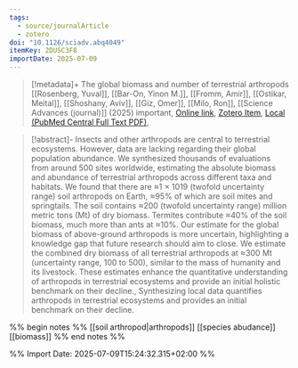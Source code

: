```yaml
---
tags:
  - source/journalArticle
  - zotero
doi: "10.1126/sciadv.abq4049"
itemKey: 2DUSC3F8
importDate: 2025-07-09
---
```

>[!metadata]+
> The global biomass and number of terrestrial arthropods
> [[Rosenberg, Yuval]], [[Bar-On, Yinon M.]], [[Fromm, Amir]], [[Ostikar, Meital]], [[Shoshany, Aviv]], [[Giz, Omer]], [[Milo, Ron]], 
> [[Science Advances (journal)]] (2025)
> important, 
> [Online link](https://www.ncbi.nlm.nih.gov/pmc/articles/PMC9897674/), [Zotero Item](zotero://select/library/items/2DUSC3F8), [Local (PubMed Central Full Text PDF)](file://C:/Users/aburg/Documents/references/zotero/storage/3KRDMQ9T/Rosenberg2025_globalbiomass.pdf), 

>[!abstract]-
>Insects and other arthropods are central to terrestrial ecosystems. However, data are lacking regarding their global population abundance. We synthesized thousands of evaluations from around 500 sites worldwide, estimating the absolute biomass and abundance of terrestrial arthropods across different taxa and habitats. We found that there are ≈1 × 1019 (twofold uncertainty range) soil arthropods on Earth, ≈95% of which are soil mites and springtails. The soil contains ≈200 (twofold uncertainty range) million metric tons (Mt) of dry biomass. Termites contribute ≈40% of the soil biomass, much more than ants at ≈10%. Our estimate for the global biomass of above-ground arthropods is more uncertain, highlighting a knowledge gap that future research should aim to close. We estimate the combined dry biomass of all terrestrial arthropods at ≈300 Mt (uncertainty range, 100 to 500), similar to the mass of humanity and its livestock. These estimates enhance the quantitative understanding of arthropods in terrestrial ecosystems and provide an initial holistic benchmark on their decline., Synthesizing local data quantifies arthropods in terrestrial ecosystems and provides an initial benchmark on their decline.

%% begin notes %%
[[soil arthropod|arthropods]] [[species abudance]] [[biomass]]
%% end notes %%

%% Import Date: 2025-07-09T15:24:32.315+02:00 %%
